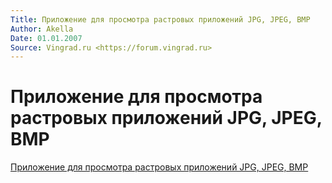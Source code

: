 ```yaml
---
Title: Приложение для просмотра растровых приложений JPG, JPEG, BMP
Author: Akella
Date: 01.01.2007
Source: Vingrad.ru <https://forum.vingrad.ru>
---
```



Приложение для просмотра растровых приложений JPG, JPEG, BMP
============================================================

[Приложение для просмотра растровых приложений JPG, JPEG, BMP](10_2.zip)

